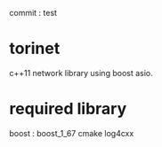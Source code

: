 commit : test
# torinet
c++11 network library using boost asio.

# required library
boost : boost_1_67
cmake 
log4cxx
